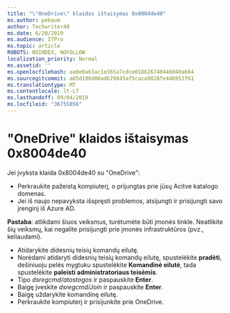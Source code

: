 ```yaml
---
title: "\"OneDrive\" klaidos ištaisymas 0x8004de40"
ms.author: pebaum
author: Techwriter40
ms.date: 6/20/2019
ms.audience: ITPro
ms.topic: article
ROBOTS: NOINDEX, NOFOLLOW
localization_priority: Normal
ms.assetid: ''
ms.openlocfilehash: aa0e0a63ac1e365a7cdce018626740446040a664
ms.sourcegitcommit: a65d196d00adb70045af5caca9828fe44b951f61
ms.translationtype: MT
ms.contentlocale: lt-LT
ms.lasthandoff: 09/04/2019
ms.locfileid: "36755856"
---
```

# <a name="fix-0x8004de40-error-in-onedrive"></a>"OneDrive" klaidos ištaisymas 0x8004de40

Jei įvyksta klaida 0x8004de40 su "OneDrive":

- Perkraukite pažeistą kompiuterį, o prijungtas prie jūsų Acitve katalogo domenas.
- Jei iš naujo nepavyksta išspręsti problemos, atsijungti ir prisijungti savo įrenginį iš Azure AD. 

**Pastaba**: atlikdami šiuos veiksmus, turėtumėte būti įmonės tinkle. Neatlikite šių veiksmų, kai negalite prisijungti prie įmonės infrastruktūros (pvz., keliaudami). 

- Atidarykite didesnių teisių komandų eilutę. 
- Norėdami atidaryti didesnių teisių komandų eilutę, spustelėkite **pradėti**, dešiniuoju pelės mygtuku spustelėkite **Komandinė eilutė**, tada spustelėkite **paleisti administratoriaus teisėmis**.
- Tipo *dsregcmd/atostogos* ir paspauskite **Enter**.
- Baigę įveskite *dsregcmd/Join* ir paspauskite **Enter**.
- Baigę uždarykite komandinę eilutę.
- Perkraukite kompiuterį ir prisijunkite prie OneDrive.